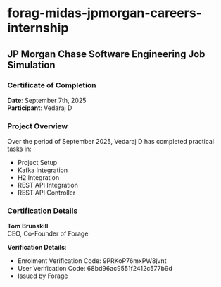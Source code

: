 # forag-midas-jpmorgan-careers-internship

## JP Morgan Chase Software Engineering Job Simulation

### Certificate of Completion
**Date**: September 7th, 2025  
**Participant**: Vedaraj D

### Project Overview
Over the period of September 2025, Vedaraj D has completed practical tasks in:
- Project Setup
- Kafka Integration
- H2 Integration
- REST API Integration
- REST API Controller

### Certification Details
**Tom Brunskill**  
CEO, Co-Founder of Forage

**Verification Details**:
- Enrolment Verification Code: 9PRKoP76mxPW8jvnt
- User Verification Code: 68bd96ac9551f2412c577b9d
- Issued by Forage
